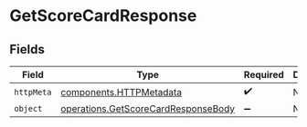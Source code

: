 # GetScoreCardResponse


## Fields

| Field                                                                                      | Type                                                                                       | Required                                                                                   | Description                                                                                |
| ------------------------------------------------------------------------------------------ | ------------------------------------------------------------------------------------------ | ------------------------------------------------------------------------------------------ | ------------------------------------------------------------------------------------------ |
| `httpMeta`                                                                                 | [components.HTTPMetadata](../../models/components/httpmetadata.md)                         | :heavy_check_mark:                                                                         | N/A                                                                                        |
| `object`                                                                                   | [operations.GetScoreCardResponseBody](../../models/operations/getscorecardresponsebody.md) | :heavy_minus_sign:                                                                         | N/A                                                                                        |